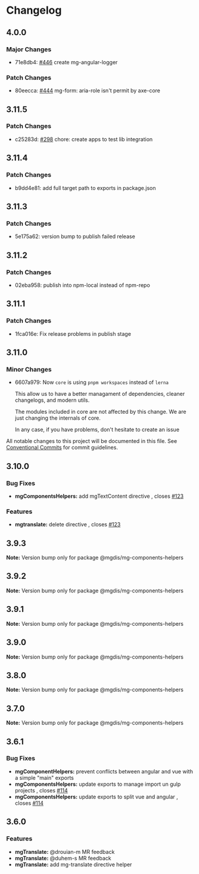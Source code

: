 # Changelog

## 4.0.0

### Major Changes

- 71e8db4: [#446](https://gitlab.mgdis.fr/core/core-ui/core-ui/-/issues/446) create mg-angular-logger

### Patch Changes

- 80eecca: [#444](https://gitlab.mgdis.fr/core/core-ui/core-ui/-/issues/444) mg-form: aria-role isn't permit by axe-core

## 3.11.5

### Patch Changes

- c25283d: [#298](https://gitlab.mgdis.fr/core/core-ui/core-ui/-/issues/298) chore: create apps to test lib integration

## 3.11.4

### Patch Changes

- b9dd4e81: add full target path to exports in package.json

## 3.11.3

### Patch Changes

- 5e175a62: version bump to publish failed release

## 3.11.2

### Patch Changes

- 02eba958: publish into npm-local instead of npm-repo

## 3.11.1

### Patch Changes

- 1fca016e: Fix release problems in publish stage

## 3.11.0

### Minor Changes

- 6607a979: Now `core` is using `pnpm workspaces` instead of `lerna`

  This allow us to have a better managament of dependencies, cleaner changelogs, and modern utils.

  The modules included in core are not affected by this change. We are just changing the internals of core.

  In any case, if you have problems, don't hesitate to create an issue

All notable changes to this project will be documented in this file.
See [Conventional Commits](https://conventionalcommits.org) for commit guidelines.

## 3.10.0

### Bug Fixes

- **mgComponentsHelpers:** add mgTextContent directive , closes [#123](http://gitlab@gitlab.mgdis.fr:core/core-back/core/issues/123)

### Features

- **mgtranslate:** delete directive , closes [#123](http://gitlab@gitlab.mgdis.fr:core/core-back/core/issues/123)

## 3.9.3

**Note:** Version bump only for package @mgdis/mg-components-helpers

## 3.9.2

**Note:** Version bump only for package @mgdis/mg-components-helpers

## 3.9.1

**Note:** Version bump only for package @mgdis/mg-components-helpers

## 3.9.0

**Note:** Version bump only for package @mgdis/mg-components-helpers

## 3.8.0

**Note:** Version bump only for package @mgdis/mg-components-helpers

## 3.7.0

**Note:** Version bump only for package @mgdis/mg-components-helpers

## 3.6.1

### Bug Fixes

- **mgComponentHelpers:** prevent conflicts between angular and vue with a simple "main" exports
- **mgComponentsHelpers:** update exports to manage import un gulp projects , closes [#114](http://gitlab@gitlab.mgdis.fr:core/core-back/core/issues/114)
- **mgComponentsHelpers:** update exports to split vue and angular , closes [#114](http://gitlab@gitlab.mgdis.fr:core/core-back/core/issues/114)

## 3.6.0

### Features

- **mgTranslate:** @drouian-m MR feedback
- **mgTranslate:** @duhem-s MR feedback
- **mgTranslate:** add mg-translate directive helper
